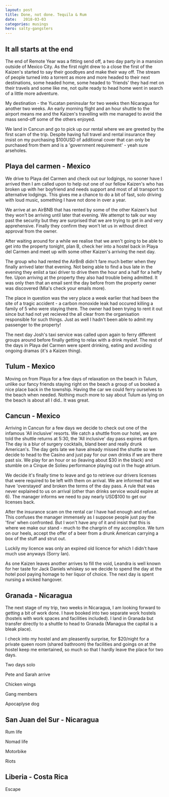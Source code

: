 ```yaml
---
layout: post
title: Done, not done. Tequila & Rum
date:   2018-03-03
categories: musings
hero: salty-gangsters
---
```

## It all starts at the end

The end of Remote Year was a fitting send off, a two day party in a mansion outside of Mexico City. As the first night drew to a close the first of the Kaizen's started to say their goodbyes and make their way off. The stream of people turned into a torrent as more and more headed to their next destinations, some headed home, some headed to 'friends' they had met on their travels and some like me, not quite ready to head home went in search of a little more adventure.

My destination - the Yucatan peninsular for two weeks then Nicaragua for another two weeks. An early morning flight and an hour shuttle to the airport means me and the Kaizen's travelling with me managed to avoid the mass send-off some of the others enjoyed.

We land in Cancun and go to pick up our rental where we are greeted by the first scam of the trip. Despite having full travel and rental insurance they insist on my purchasing $100USD of additional cover that can only be purchased from them and is a 'government requirement' - yeah sure arseholes.

## Playa del carmen - Mexico

We drive to Playa del Carmen and check out our lodgings, no sooner have I arrived then I am called upon to help out one of our fellow Kaizen's who has broken up with her boyfriend and needs support and most of all transport to alternative lodgings. This gives me a chance to do a bit of fast, solo driving with loud music, something I have not done in over a year.

We arrive at an AirBNB that has rented by some of the other Kaizen's but they won't be arriving until later that evening. We attempt to talk our way past the security but they are surprised that we are trying to get in and very apprehensive. Finally they confirm they won't let us in without direct approval from the owner.

After waiting around for a while we realise that we aren't going to be able to get into the property tonight, plan B, check her into a hostel back in Playa del Carmen and meet up with some other Kaizen's arriving the next day.

The group who had rented the AirBnB didn't fare much better when they finally arrived later that evening. Not being able to find a bus late in the evening they enlist a taxi driver to drive them the hour and a half for a hefty fee. Upon arriving at the property they also had trouble being admitted. It was only then that an email sent the day before from the property owner was discovered (Mia's check your emails more). 

The place in question was the very place a week earlier that had been the site of a tragic accident - a carbon monoxide leak had occured killing a family of 5 who were staying there. The owner had been trying to rent it out since but had not yet recieved the all clear from the organisation responsible for such things. Just as well I hadn't been able to admit my passenger to the property!

The next day Josh's taxi service was called upon again to ferry different groups around before finally getting to relax with a drink myslef. The rest of the days in Playa del Carmen were spent drinking, eating and avoiding ongoing dramas (it's a Kaizen thing).

## Tulum - Mexico

Moving on from Playa for a few days of relaxation on the beach in Tulum, unlike our fancy friends staying right on the beach a group of us booked a nice place back in the township. Having the car we could ferry ourselves to the beach when needed. Nothing much more to say about Tulum as lying on the beach is about all I did.. It was great.

## Cancun - Mexico

Arriving in Cancun for a few days we decide to check out one of the infamous 'All inclusive' resorts. We catch a shuttle from our hotel, we are told the shuttle returns at 5:30, the 'All inclusive' day pass expires at 6pm. The day is a blur of surgery cocktails, bland beer and really drunk American's. The day gets late we have already missed the shuttle so we decide to head to the Casino and just pay for our own drinks if we are there past six. We play for an hour or so (leaving about $30 in the black) and stumble on a Cirque de Solieu performance playing out in the huge atrium.

We decide it's finally time to leave and go to retrieve our drivers licenses that were required to be left with them on arrival. We are informed that we have 'overstayed' and broken the terms of the day pass. A rule that was never explained to us on arrival (other than drinks service would expire at 6). The manager informs we need to pay nearly USD$100 to get our licenses back.

After the insurance scam on the rental car I have had enough and refuse. This confuses the manager immensely as I suppose people just pay the 'fine' when confronted. But I won't have any of it and insist that this is where we make our stand - much to the chargrin of my accomplice. We turn on our heels, accept the offer of a beer from a drunk American carrying a box of the stuff and strut out.

Luckily my licence was only an expired old licence for which I didn't have much use anyways (Sorry Ian).

As one Kaizen leaves another arrives to fill the void, Leandra is well known for her taste for Jack Daniels whiskey so we decide to spend the day at the hotel pool paying homage to her liquor of choice. The next day is spent nursing a wicked hangover.

## Granada - Nicaragua

The next stage of my trip, two weeks in Nicaragua, I am looking forward to getting a bit of work done. I have booked into two separate work hostels (hostels with work spaces and facilities included). I land in Granada but transfer directly to a shuttle to head to Granada (Managua the capital is a bleak place).

I check into my hostel and am pleasently surprise, for $20/night for a private queen room (shared bathroom) the facilities and goings on at the hostel keep me entertained, so much so that I hardly leave the place for two days.

Two days solo

Pete and Sarah arrive

Chicken wings

Gang members

Apocaplyse dog

## San Juan del Sur - Nicaragua

Rum life

Nomad life

Motorbike

Riots

## Liberia - Costa Rica

Escape